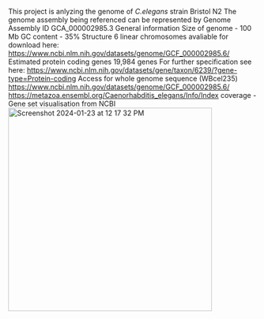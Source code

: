 This project is anlyzing the genome of *C.elegans* strain Bristol N2
The genome assembly being referenced can be represented by Genome Assembly ID GCA_000002985.3
General information
  Size of genome - 100 Mb
  GC content - 35% 
Structure
  6 linear chromosomes 
    avaliable for download here: https://www.ncbi.nlm.nih.gov/datasets/genome/GCF_000002985.6/
Estimated protein coding genes
  19,984 genes
  For further specification see here: https://www.ncbi.nlm.nih.gov/datasets/gene/taxon/6239/?gene-type=Protein-coding
Access for whole genome sequence (WBcel235)
  https://www.ncbi.nlm.nih.gov/datasets/genome/GCF_000002985.6/
  https://metazoa.ensembl.org/Caenorhabditis_elegans/Info/Index
  coverage -
Gene set visualisation from NCBI
  <img width="412" alt="Screenshot 2024-01-23 at 12 17 32 PM" src="https://github.com/mayaali6/Genome-mini-project/assets/156249778/ded6a463-8ed3-4142-9a1a-bfdd3cdc8bb4">

  

